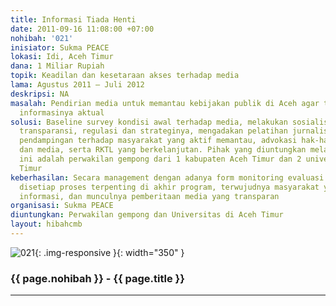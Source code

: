 ```yaml
---
title: Informasi Tiada Henti
date: 2011-09-16 11:08:00 +07:00
nohibah: '021'
inisiator: Sukma PEACE
lokasi: Idi, Aceh Timur
dana: 1 Miliar Rupiah
topik: Keadilan dan kesetaraan akses terhadap media
lama: Agustus 2011 – Juli 2012
deskripsi: NA
masalah: Pendirian media untuk memantau kebijakan publik di Aceh agar transparan dan
  informasinya aktual
solusi: Baseline survey kondisi awal terhadap media, melakukan sosialisasi program
  transparansi, regulasi dan strateginya, mengadakan pelatihan jurnalistik, melakukan
  pendampingan terhadap masyarakat yang aktif memantau, advokasi hak-hak masyarakat
  dan media, serta RKTL yang berkelanjutan. Pihak yang diuntungkan melalui proyek
  ini adalah perwakilan gempong dari 1 kabupaten Aceh Timur dan 2 universitas di Aceh
  Timur
keberhasilan: Secara management dengan adanya form monitoring evaluasi yang akan digunakan
  disetiap proses terpenting di akhir program, terwujudnya masyarakat yang peduli
  informasi, dan munculnya pemberitaan media yang transparan
organisasi: Sukma PEACE
diuntungkan: Perwakilan gempong dan Universitas di Aceh Timur
layout: hibahcmb
---
```


![021](/static/img/hibahcmb/021.png){: .img-responsive }{: width="350" }

### {{ page.nohibah }} - {{ page.title }}

---
